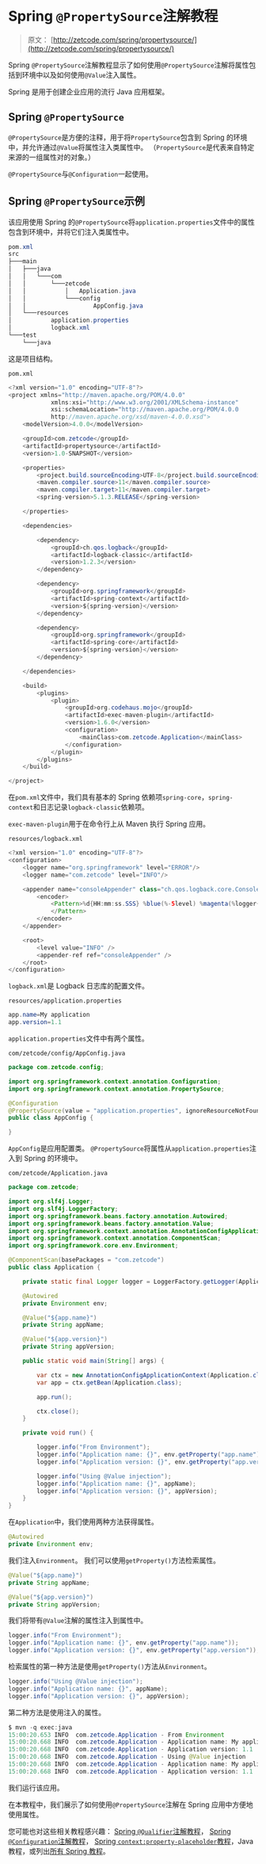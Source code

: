 # Spring `@PropertySource`注解教程

> 原文： [http://zetcode.com/spring/propertysource/](http://zetcode.com/spring/propertysource/)

Spring `@PropertySource`注解教程显示了如何使用`@PropertySource`注解将属性包括到环境中以及如何使用`@Value`注入属性。

Spring 是用于创建企业应用的流行 Java 应用框架。

## Spring `@PropertySource`

`@PropertySource`是方便的注释，用于将`PropertySource`包含到 Spring 的环境中，并允许通过`@Value`将属性注入类属性中。 （`PropertySource`是代表来自特定来源的一组属性对的对象。）

`@PropertySource`与`@Configuration`一起使用。

## Spring `@PropertySource`示例

该应用使用 Spring 的`@PropertySource`将`application.properties`文件中的属性包含到环境中，并将它们注入类属性中。

```java
pom.xml
src
├───main
│   ├───java
│   │   └───com
│   │       └───zetcode
│   │           │   Application.java
│   │           └───config
│   │                   AppConfig.java
│   └───resources
│           application.properties
│           logback.xml
└───test
    └───java

```

这是项目结构。

`pom.xml`

```java
<?xml version="1.0" encoding="UTF-8"?>
<project xmlns="http://maven.apache.org/POM/4.0.0"
            xmlns:xsi="http://www.w3.org/2001/XMLSchema-instance"
            xsi:schemaLocation="http://maven.apache.org/POM/4.0.0
            http://maven.apache.org/xsd/maven-4.0.0.xsd">
    <modelVersion>4.0.0</modelVersion>

    <groupId>com.zetcode</groupId>
    <artifactId>propertysource</artifactId>
    <version>1.0-SNAPSHOT</version>

    <properties>
        <project.build.sourceEncoding>UTF-8</project.build.sourceEncoding>
        <maven.compiler.source>11</maven.compiler.source>
        <maven.compiler.target>11</maven.compiler.target>
        <spring-version>5.1.3.RELEASE</spring-version>

    </properties>

    <dependencies>

        <dependency>
            <groupId>ch.qos.logback</groupId>
            <artifactId>logback-classic</artifactId>
            <version>1.2.3</version>
        </dependency>

        <dependency>
            <groupId>org.springframework</groupId>
            <artifactId>spring-context</artifactId>
            <version>${spring-version}</version>
        </dependency>

        <dependency>
            <groupId>org.springframework</groupId>
            <artifactId>spring-core</artifactId>
            <version>${spring-version}</version>
        </dependency> 

    </dependencies>

    <build>
        <plugins>
            <plugin>
                <groupId>org.codehaus.mojo</groupId>
                <artifactId>exec-maven-plugin</artifactId>
                <version>1.6.0</version>
                <configuration>
                    <mainClass>com.zetcode.Application</mainClass>
                </configuration>
            </plugin>
        </plugins>
    </build>

</project>

```

在`pom.xml`文件中，我们具有基本的 Spring 依赖项`spring-core`，`spring-context`和日志记录`logback-classic`依赖项。

`exec-maven-plugin`用于在命令行上从 Maven 执行 Spring 应用。

`resources/logback.xml`

```java
<?xml version="1.0" encoding="UTF-8"?>
<configuration>
    <logger name="org.springframework" level="ERROR"/>
    <logger name="com.zetcode" level="INFO"/>

    <appender name="consoleAppender" class="ch.qos.logback.core.ConsoleAppender">
        <encoder>
            <Pattern>%d{HH:mm:ss.SSS} %blue(%-5level) %magenta(%logger{36}) - %msg %n
            </Pattern>
        </encoder>
    </appender>

    <root>
        <level value="INFO" />
        <appender-ref ref="consoleAppender" />
    </root>
</configuration>

```

`logback.xml`是 Logback 日志库的配置文件。

`resources/application.properties`

```java
app.name=My application
app.version=1.1

```

`application.properties`文件中有两个属性。

`com/zetcode/config/AppConfig.java`

```java
package com.zetcode.config;

import org.springframework.context.annotation.Configuration;
import org.springframework.context.annotation.PropertySource;

@Configuration
@PropertySource(value = "application.properties", ignoreResourceNotFound = true)
public class AppConfig {

}

```

`AppConfig`是应用配置类。 `@PropertySource`将属性从`application.properties`注入到 Spring 的环境中。

`com/zetcode/Application.java`

```java
package com.zetcode;

import org.slf4j.Logger;
import org.slf4j.LoggerFactory;
import org.springframework.beans.factory.annotation.Autowired;
import org.springframework.beans.factory.annotation.Value;
import org.springframework.context.annotation.AnnotationConfigApplicationContext;
import org.springframework.context.annotation.ComponentScan;
import org.springframework.core.env.Environment;

@ComponentScan(basePackages = "com.zetcode")
public class Application {

    private static final Logger logger = LoggerFactory.getLogger(Application.class);

    @Autowired
    private Environment env;

    @Value("${app.name}")
    private String appName;

    @Value("${app.version}")
    private String appVersion;

    public static void main(String[] args) {

        var ctx = new AnnotationConfigApplicationContext(Application.class);
        var app = ctx.getBean(Application.class);

        app.run();

        ctx.close();
    }

    private void run() {

        logger.info("From Environment");
        logger.info("Application name: {}", env.getProperty("app.name"));
        logger.info("Application version: {}", env.getProperty("app.version"));

        logger.info("Using @Value injection");
        logger.info("Application name: {}", appName);
        logger.info("Application version: {}", appVersion);
    }
}

```

在`Application`中，我们使用两种方法获得属性。

```java
@Autowired
private Environment env;

```

我们注入`Environment`。 我们可以使用`getProperty()`方法检索属性。

```java
@Value("${app.name}")
private String appName;

@Value("${app.version}")
private String appVersion;

```

我们将带有`@Value`注解的属性注入到属性中。

```java
logger.info("From Environment");
logger.info("Application name: {}", env.getProperty("app.name"));
logger.info("Application version: {}", env.getProperty("app.version"));

```

检索属性的第一种方法是使用`getProperty()`方法从`Environment`。

```java
logger.info("Using @Value injection");
logger.info("Application name: {}", appName);
logger.info("Application version: {}", appVersion);

```

第二种方法是使用注入的属性。

```java
$ mvn -q exec:java
15:00:20.653 INFO  com.zetcode.Application - From Environment 
15:00:20.668 INFO  com.zetcode.Application - Application name: My application 
15:00:20.668 INFO  com.zetcode.Application - Application version: 1.1 
15:00:20.668 INFO  com.zetcode.Application - Using @Value injection 
15:00:20.668 INFO  com.zetcode.Application - Application name: My application 
15:00:20.668 INFO  com.zetcode.Application - Application version: 1.1 

```

我们运行该应用。

在本教程中，我们展示了如何使用`@PropertySource`注解在 Spring 应用中方便地使用属性。

您可能也对这些相关教程感兴趣： [Spring `@Qualifier`注解教程](/spring/qualifier/)， [Spring `@Configuration`注解教程](/spring/configuration/)， [Spring `context:property-placeholder`教程](/spring/propertyplaceholder/)，Java 教程，或列出[所有 Spring 教程](/all/#spring)。